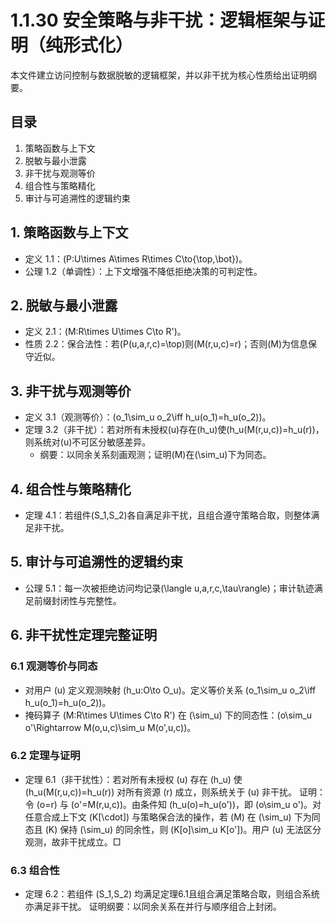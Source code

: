 # 1.1.30 安全策略与非干扰：逻辑框架与证明（纯形式化）

本文件建立访问控制与数据脱敏的逻辑框架，并以非干扰为核心性质给出证明纲要。

## 目录

1. 策略函数与上下文
2. 脱敏与最小泄露
3. 非干扰与观测等价
4. 组合性与策略精化
5. 审计与可追溯性的逻辑约束

## 1. 策略函数与上下文

- 定义 1.1：\(P:U\times A\times R\times C\to\{\top,\bot\}\)。
- 公理 1.2（单调性）：上下文增强不降低拒绝决策的可判定性。

## 2. 脱敏与最小泄露

- 定义 2.1：\(M:R\times U\times C\to R'\)。
- 性质 2.2：保合法性：若\(P(u,a,r,c)=\top\)则\(M(r,u,c)=r\)；否则\(M\)为信息保守近似。

## 3. 非干扰与观测等价

- 定义 3.1（观测等价）：\(o_1\sim_u o_2\iff h_u(o_1)=h_u(o_2)\)。
- 定理 3.2（非干扰）：若对所有未授权\(u\)存在\(h_u\)使\(h_u(M(r,u,c))=h_u(r)\)，则系统对\(u\)不可区分敏感差异。
  - 纲要：以同余关系刻画观测；证明\(M\)在\(\sim_u\)下为同态。

## 4. 组合性与策略精化

- 定理 4.1：若组件\(S_1,S_2\)各自满足非干扰，且组合遵守策略合取，则整体满足非干扰。

## 5. 审计与可追溯性的逻辑约束

- 公理 5.1：每一次被拒绝访问均记录\(\langle u,a,r,c,\tau\rangle\)；审计轨迹满足前缀封闭性与完整性。

## 6. 非干扰性定理完整证明

### 6.1 观测等价与同态

- 对用户 \(u\) 定义观测映射 \(h_u:O\to O_u\)。定义等价关系 \(o_1\sim_u o_2\iff h_u(o_1)=h_u(o_2)\)。
- 掩码算子 \(M:R\times U\times C\to R'\) 在 \(\sim_u\) 下的同态性：\(o\sim_u o'\Rightarrow M(o,u,c)\sim_u M(o',u,c)\)。

### 6.2 定理与证明

- 定理 6.1（非干扰性）：若对所有未授权 \(u\) 存在 \(h_u\) 使 \(h_u(M(r,u,c))=h_u(r)\) 对所有资源 \(r\) 成立，则系统关于 \(u\) 非干扰。
  证明：令 \(o=r\) 与 \(o'=M(r,u,c)\)。由条件知 \(h_u(o)=h_u(o')\)，即 \(o\sim_u o'\)。对任意合成上下文 \(K[\cdot]\) 与策略保合法的操作，若 \(M\) 在 \(\sim_u\) 下为同态且 \(K\) 保持 \(\sim_u\) 的同余性，则 \(K[o]\sim_u K[o']\)。用户 \(u\) 无法区分观测，故非干扰成立。□

### 6.3 组合性

- 定理 6.2：若组件 \(S_1,S_2\) 均满足定理6.1且组合满足策略合取，则组合系统亦满足非干扰。
  证明纲要：以同余关系在并行与顺序组合上封闭。

